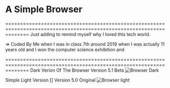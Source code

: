 # A Simple Browser
====================================================================================================================
Just adding to remind myself why I loved this tech world.

=> Coded By Me when I was in class 7th around 2019 when I was actually 11 years old and I won the computer science exhibition and 

====================================================================================================================
Dark Verion Of The Browser Version 5.1 Beta
![Browser Dark](https://user-images.githubusercontent.com/86584881/156518908-60ff6196-9044-444d-99a7-5b064c442739.png)


Simple Light Version  [] Version 5.0 Original
![Browser light](https://user-images.githubusercontent.com/86584881/154076333-6fdac27b-d8ae-4c19-92c3-194575512399.png)
